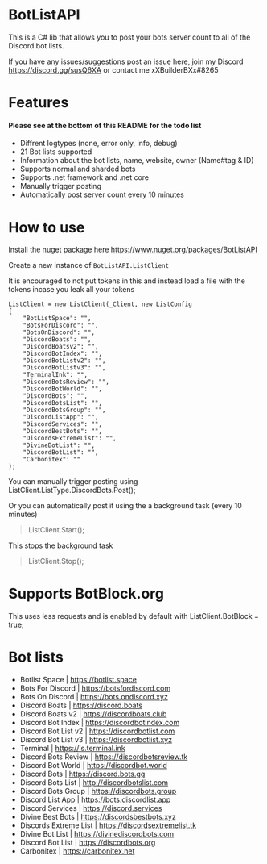 # BotListAPI
This is a C# lib that allows you to post your bots server count to all of the Discord bot lists.

If you have any issues/suggestions post an issue here, join my Discord https://discord.gg/susQ6XA or contact me xXBuilderBXx#8265

# Features
#### Please see at the bottom of this README for the todo list
- Diffrent logtypes (none, error only, info, debug)
- 21 Bot lists supported
- Information about the bot lists, name, website, owner (Name#tag & ID)
- Supports normal and sharded bots
- Supports .net framework and .net core
- Manually trigger posting
- Automatically post server count every 10 minutes

# How to use
Install the nuget package here https://www.nuget.org/packages/BotListAPI

Create a new instance of `BotListAPI.ListClient`

It is encouraged to not put tokens in this and instead load a file with the tokens incase you leak all your tokens
```
ListClient = new ListClient(_Client, new ListConfig
{
    "BotListSpace": "",
    "BotsForDiscord": "",
    "BotsOnDiscord": "",
    "DiscordBoats": "",
    "DiscordBoatsv2": "",
    "DiscordBotIndex": "",
    "DiscordBotListv2": "",
    "DiscordBotListv3": "",
    "TerminalInk": "",
    "DiscordBotsReview": "",
    "DiscordBotWorld": "",
    "DiscordBots": "",
    "DiscordBotsList": "",
    "DiscordBotsGroup": "",
    "DiscordListApp": "",
    "DiscordServices": "",
    "DiscordBestBots": "",
    "DiscordsExtremeList": "",
    "DivineBotList": "",
    "DiscordBotList": "",
    "Carbonitex": ""
);
```
You can manually trigger posting using
ListClient.ListType.DiscordBots.Post();

Or you can automatically post it using the a background task (every 10 minutes)

> ListClient.Start();

This stops the background task

> ListClient.Stop();

# Supports BotBlock.org

This uses less requests and is enabled by default with ListClient.BotBlock = true;

# Bot lists
- Botlist Space | https://botlist.space
- Bots For Discord | https://botsfordiscord.com
- Bots On Discord | https://bots.ondiscord.xyz
- Discord Boats | https://discord.boats
- Discord Boats v2 | https://discordboats.club
- Discord Bot Index | https://discordbotindex.com
- Discord Bot List v2 | https://discordbotlist.com
- Discord Bot List v3 | https://discordbotlist.xyz
- Terminal | https://ls.terminal.ink
- Discord Bots Review | https://discordbotsreview.tk
- Discord Bot World | https://discordbot.world
- Discord Bots | https://discord.bots.gg
- Discord Bots List | http://discordbotslist.com
- Discord Bots Group | https://discordbots.group
- Discord List App | https://bots.discordlist.app
- Discord Services | https://discord.services
- Divine Best Bots | https://discordsbestbots.xyz
- Discords Extreme List | https://discordsextremelist.tk
- Divine Bot List | https://divinediscordbots.com
- Discord Bot List | https://discordbots.org 
- Carbonitex | https://carbonitex.net
